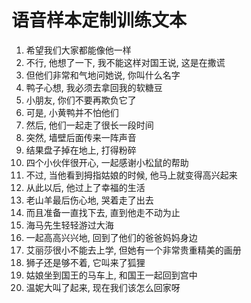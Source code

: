 # 语音样本定制训练文本

1. 希望我们大家都能像他一样
2. 不行, 他想了一下, 我不能这样对国王说, 这是在撒谎
3. 但他们非常和气地问她说, 你叫什么名字
4. 鸭子心想, 我必须去拿回我的软糖豆
5. 小朋友, 你们不要再欺负它了
6. 可是, 小黄鸭并不怕他们
7. 然后, 他们一起走了很长一段时间
8. 突然, 墙壁后面传来一阵声音
9. 结果盘子掉在地上, 打得粉碎
10. 四个小伙伴很开心, 一起感谢小松鼠的帮助
11. 不过, 当他看到拇指姑娘的时候, 他马上就变得高兴起来
12. 从此以后, 他过上了幸福的生活
13. 老山羊最后伤心地, 哭着走了出去
14. 而且准备一直找下去, 直到他走不动为止
15. 海马先生轻轻游过大海
16. 一起高高兴兴地, 回到了他们的爸爸妈妈身边
17. 艾丽莎很小不能去上学, 但她有一个非常贵重精美的画册
18. 狮子还是够不着, 它叫来了狐狸
19. 姑娘坐到国王的马车上, 和国王一起回到宫中
20. 温妮大叫了起来, 现在我们该怎么回家呀